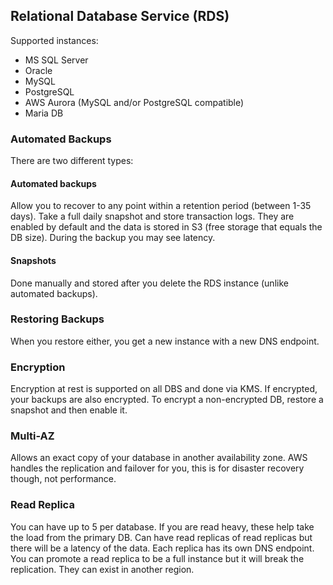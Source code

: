 ## Relational Database Service (RDS)

Supported instances:

- MS SQL Server
- Oracle
- MySQL
- PostgreSQL
- AWS Aurora (MySQL and/or PostgreSQL compatible)
- Maria DB

### Automated Backups

There are two different types:

#### Automated backups

Allow you to recover to any point within a retention period (between 1-35 days). Take a full daily snapshot and store transaction logs. They are enabled by default and the data is stored in S3 (free storage that equals the DB size). During the backup you may see latency.

#### Snapshots

Done manually and stored after you delete the RDS instance (unlike automated backups).

### Restoring Backups

When you restore either, you get a new instance with a new DNS endpoint.

### Encryption

Encryption at rest is supported on all DBS and done via KMS. If encrypted, your backups are also encrypted. To encrypt a non-encrypted DB, restore a snapshot and then enable it.

### Multi-AZ

Allows an exact copy of your database in another availability zone. AWS handles the replication and failover for you, this is for disaster recovery though, not performance.

### Read Replica

You can have up to 5 per database. If you are read heavy, these help take the load from the primary DB. Can have read replicas of read replicas but there will be a latency of the data. Each replica has its own DNS endpoint. You can promote a read replica to be a full instance but it will break the replication. They can exist in another region.
